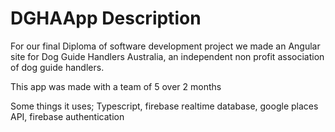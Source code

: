 # DGHAApp Description

For our final Diploma of software development project we made an Angular site for Dog Guide Handlers Australia, an independent non profit association of dog guide handlers.

This app was made with a team of 5 over 2 months

Some things it uses;
Typescript,
firebase realtime database,
google places API,
firebase authentication
